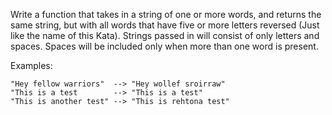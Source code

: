<p>Write a function that takes in a string of one or more words, and returns the same string, but with all words that have five or more letters reversed (Just like the name of this Kata). Strings passed in will consist of only letters and spaces. Spaces will be included only when more than one word is present.</p>
<p>Examples:</p>
<pre><code>"Hey fellow warriors"  --&gt; "Hey wollef sroirraw" 
"This is a test        --&gt; "This is a test" 
"This is another test" --&gt; "This is rehtona test"
</code></pre>
